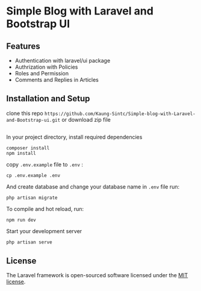 # Simple Blog with Laravel and Bootstrap UI

## Features
- Authentication with laravel/ui package
- Authrization with Policies
- Roles and Permission
- Comments and Replies in Articles

## Installation and Setup
clone this repo `https://github.com/Kaung-Sintc/Simple-blog-with-Laravel-and-Bootstrap-ui.git` or download zip file
##
In your project directory, 
install required dependencies
```
composer install
npm install
```
copy `.env.example` file to `.env` :
```
cp .env.example .env
```
And create database and change your database name in `.env` file run:
```
php artisan migrate
```
To compile and hot reload, run:
```
npm run dev
```
Start your development server
```
php artisan serve
```

## License

The Laravel framework is open-sourced software licensed under the [MIT license](https://opensource.org/licenses/MIT).
